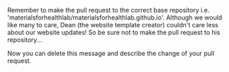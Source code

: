 Remember to make the pull request to the correct base repository i.e. 'materialsforhealthlab/materialsforhealthlab.github.io'. Although we would like many to care, Dean (the website template creator) couldn't care less about our website updates! So be sure not to make the pull request to his repository...

Now you can delete this message and describe the change of your pull request. 